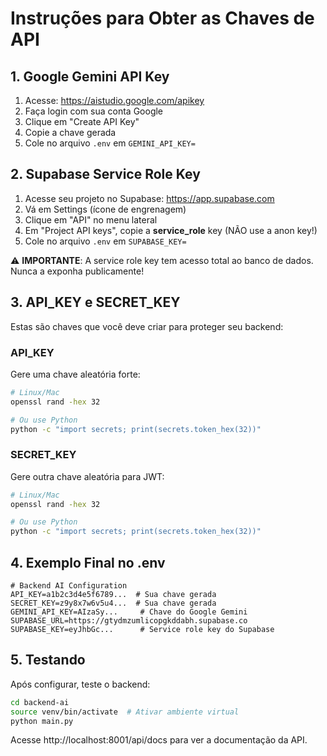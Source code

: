 # Instruções para Obter as Chaves de API

## 1. Google Gemini API Key

1. Acesse: https://aistudio.google.com/apikey
2. Faça login com sua conta Google
3. Clique em "Create API Key"
4. Copie a chave gerada
5. Cole no arquivo `.env` em `GEMINI_API_KEY=`

## 2. Supabase Service Role Key

1. Acesse seu projeto no Supabase: https://app.supabase.com
2. Vá em Settings (ícone de engrenagem)
3. Clique em "API" no menu lateral
4. Em "Project API keys", copie a **service_role** key (NÃO use a anon key!)
5. Cole no arquivo `.env` em `SUPABASE_KEY=`

⚠️ **IMPORTANTE**: A service role key tem acesso total ao banco de dados. Nunca a exponha publicamente!

## 3. API_KEY e SECRET_KEY

Estas são chaves que você deve criar para proteger seu backend:

### API_KEY
Gere uma chave aleatória forte:
```bash
# Linux/Mac
openssl rand -hex 32

# Ou use Python
python -c "import secrets; print(secrets.token_hex(32))"
```

### SECRET_KEY
Gere outra chave aleatória para JWT:
```bash
# Linux/Mac
openssl rand -hex 32

# Ou use Python
python -c "import secrets; print(secrets.token_hex(32))"
```

## 4. Exemplo Final no .env

```env
# Backend AI Configuration
API_KEY=a1b2c3d4e5f6789...  # Sua chave gerada
SECRET_KEY=z9y8x7w6v5u4...  # Sua chave gerada
GEMINI_API_KEY=AIzaSy...     # Chave do Google Gemini
SUPABASE_URL=https://gtydmzumlicopgkddabh.supabase.co
SUPABASE_KEY=eyJhbGc...      # Service role key do Supabase
```

## 5. Testando

Após configurar, teste o backend:

```bash
cd backend-ai
source venv/bin/activate  # Ativar ambiente virtual
python main.py
```

Acesse http://localhost:8001/api/docs para ver a documentação da API.